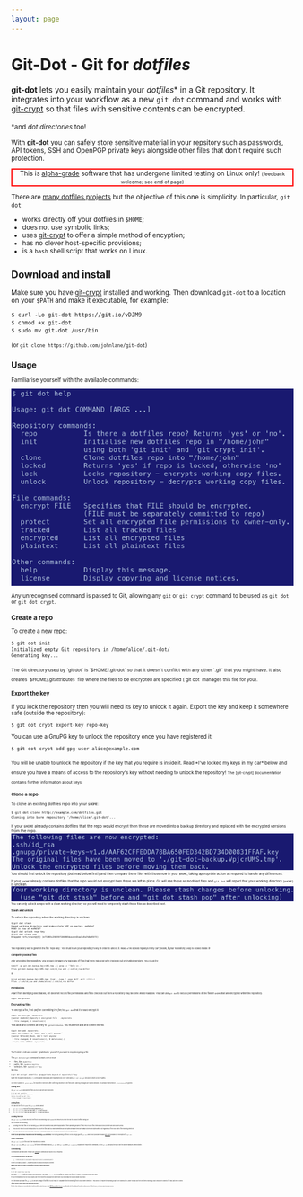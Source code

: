 ```yaml
---
layout: page
---
```

Git-Dot - Git for *dotfiles*
============================

**git-dot** lets you easily maintain your *dotfiles*<super>*</super> in a Git repository. It integrates
into your workflow as a new `git dot` command and works with [git-crypt] so that files
with sensitive contents can be encrypted.

<small><super>*</super>and *dot directories* too!

With **git-dot** you can safely store sensitive material in your repsitory such as
passwords, API tokens, SSH and OpenPGP private keys alongside other files that don't
require such protection.

<div class="masthead" style="border:0.2em solid red; text-align:center">
This is <a href="https://en.wikipedia.org/wiki/Software_release_life_cycle#Alpha">
alpha-grade</a> software that has undergone limited testing on Linux only!
<span style="font-size:75%">(feedback welcome; see end of page)</span>
</div>

There are [many dotfiles projects](https://dotfiles.github.io) but the objective of
this one is simplicity. In particular, `git dot`

* works directly off your dotfiles in `$HOME`;
* does not use symbolic links;
* uses [git-crypt] to offer a simple method of encyption;
* has no clever host-specific provisions;
* is a `bash` shell script that works on Linux.

Download and install
--------------------

Make sure you have [git-crypt] installed and working. Then download `git-dot`
to a location on your `$PATH` and make it executable, for example:

    $ curl -Lo git-dot https://git.io/vDJM9
    $ chmod +x git-dot
    $ sudo mv git-dot /usr/bin

<small>(or `git clone https://github.com/johnlane/git-dot`)

Usage
-----

Familiarise yourself with the available commands:

![git dot help](/assets/git-dot-help.png)

Any unrecognised command is passed to Git, allowing any `git` or `git crypt` command
to be used as `git dot` or `git dot crypt`.

### Create a repo

To create a new repo:

    $ git dot init
    Initialized empty Git repository in /home/alice/.git-dot/
    Generating key...

<small>
The Git directory used by `git dot` is `$HOME/.git-dot` so that it doesn't conflict with any other `.git` that you might have. It also creates `$HOME/.gitattributes` file where the files to be encrypted are specified (`git dot` manages this file for you).
</small>

#### Export the key

If you lock the repository then you will need its key to unlock it again. Export the
key and keep it somewhere safe (outside the repository):

    $ git dot crypt export-key repo-key

You can use a GnuPG key to unlock the repository once you have registered it:

    $ git dot crypt add-gpg-user alice@example.com

<small>
You will be unable to unlock the repository if the key that you require is inside it.
Read *I've locked my keys in my car* below and ensure you have a means of access to the
repository's key without needing to unlock the repository!

<small>
The [git-crypt] documentation contains further information about keys.

### Clone a repo

To clone an existing dotfiles repo into your `$HOME`:

    $ git dot clone http://example.com/dotfiles.git
    Cloning into bare repository '/home/alice/.git-dot'...

If your `$HOME` already contains dotfiles that the repo would encrypt then these are
moved into a backup directory and replaced with the encrypted versions from the repo.
![clone encrypted message](/assets/clone-encrypted.png)
<small>
You should first unlock the repository (but read below first!) and then compare these
files with those now in your `$HOME`, taking appropriate action as required to handle
any differences.

If your `$HOME` already contains dotfiles that the repo would not encrypt then these
are left in place. Git will see these as modified files and `git dot` will report that
your working directory (`$HOME`) is unclean.
![clone stash message](/assets/clone-stash.png)
<small>
You can only unlock a repo with a clean working directory so you will need to
temporarily stash these files as described next.

#### Stash and unlock

To unlock the repository when the working directory is unclean:

    $ git dot stash
    Saved working directory and index state WIP on master: ea9d3af 
    HEAD is now at ea9d3af
    $ git dot unlock repo-key
    $ git dot stash pop
    Dropped refs/stash@{0} (e71903c20c05f104065bacee43aa1c0a7dbe85f3)

<small>
The repository key is given in the file `repo-key`. You must have your repository's
key in order to unlock it. Read *I've locked my keys in my car*, below, if your
repository's key is locked inside it!


#### Comparing backup files

Afer unlocking the repository, you should compare any backups of files that were
replaced with checked out encrypted versions. You could try

    $ diff -qr git-dot-backup.VpjcrUMS.tmp . | grep -v '^Only in .'
    Files git-dot-backup.VpjcrUMS.tmp/.ssh/id_rsa and ./.ssh/id_rsa differ

or

    $ (cd git-dot-backup.VpjcrUMS.tmp; find . -type f -exec diff -q {} ~/{} \;)
    Files ./.ssh/id_rsa and /home/alice/./.ssh/id_rsa differ

#### Permissions

Apart from identiying executables, Git does not record file permissions and files
checked out from a repository may become world readable. You can use `git dot`
to secure permissions of the files in `$HOME` that are encrypted within the
repository:

    $ git dot protect

### Encrypting files

To encrypt a file, first (*before committing the file*) tell `git dot` that
it should encrypt it:

    $ git dot encrypt .mysecrets
    [master 44e6c62] Specify 1 encrypted file   .mysecrets
     1 file changed, 1 insertion(+)

This adds and commits an entry to `.gitattributes`. You must then add
and commit the file:

    $ git dot add .mysecrets
    $ git dot commit -m "Hush, don't tell anyone!"
    [master 9efecd4] Hush, don't tell anyone!
     1 file changed, 0 insertions(+), 0 deletions(-)
     create mode 100644 .mysecrets

<small>
You'll need to edit and commit `.gitattributes` yourself if you want to stop encrypting a file.

The `git dot encrypt` command accepts one or more

* files, like `.mydotfile`
* paths, like `.mydotdir/myfile`
* wildcards, like `.mydotdir/\*.key`

like this:

    $ git dot encrypt .mydotfile .gnupg/private-keys-v1.d .mysecrets/\*.key

<small>Note the escaped wildcard (`\*`). Unescaped wildcards are expanded
by your shell and `git dot encrypt` would receive a list of paths.

<small>One entry is added to `.gitattributes` for each file or directory, after confirming existence in the filesystem. Warning messages are issued othewise. Any already represented in `.gitattributes` are ignored.

### Adding files

Use `git dot add` to add plaintext files as you would with any repository:

    $ git dot add .mydotfile
    $ git dot commit -m "my dot file"
    [master 6cece67] my dot file
     1 file changed, 1 insertion(+)

### Listing files

You can list the files in `$HOME` that `git dot` knows about

* `git dot tracked` lists the files being tracked by `git`.
* `git dot encrypted` lists the files that `git dot` will encrypt.
* `git dot plaintext` lists the files that `git dot` will not encrypt.

### Locking the repo

Use `git dot lock` to lock (encrypt) the files in your working copy (`$HOME`) but
*ensure you have the key to unlock it* before doing so!

Also consider the following:

* Locking encrypts files in your working `$HOME` directory and this may prevent
applications from operating properly if they rely on such files (think about your
private SSH and GnuPG keys).

* You do not need to lock the repository to secure the files that you have committed
  as encrypted because these are always stored encrypted within Git regardless of
  the lock state of the working directory.

* Git repo operations such as `clone`, `fetch`, `pull` and `push` always see encrypted
  content in its encrypted state.

**There is no operational reason to lock the working `$HOME` directory**. Encrypting
working dotfiles is not a design goal for `git dot` and is only possible because
[git-crypt] provides the encryption for `git dot`.

### Other commands

Use `git dot locked` to find out if the repository is locked. 

Use `git dot help` and `git dot license` for further information about `git dot`.
Also `git help` and `git crypt help` explain their respective commands, which
`git dot` can pass through (like the above examples demonstrate).


### Contributing

Contributions are welcome. Please use [Github][github-git-dot] to communicate
issues or pull requests.

### *I've locked my keys in my car!*

> I need my key to unlock the repo but my key is locked inside it!

There is no way around it - you need a key to unlock encrypted content.

**Make sure that you have a key before locking a new repository.**

Do this:

    $ git dot export-key repo-key

and keep `repo-key` safe but outside your repository. The name `repo-key` is not
a dotfile so, unless you force it, it won't get locked inside your repo.

If you're tempted to rely on your GnuPG key then think first because the secret
key you need may be locked inside your repo.

The intended use-case for `git dot` is secure storage of dotfiles in a Git repo
(i.e. separate from the working files in your home directory). This does not require
the working copy to be locked at all. Under normal use the only time a working copy
should be locked is if it has just been cloned.

**If you clone a repo then you will need its key.**

[git-dot]:   https://git-dot.johnlane.ie
[git-crypt]: https://www.agwa.name/projects/git-crypt
[github-git-dot]: https://github.com/johnlane/git-dot.git

<div class="message" style="font-size:75%">

Git-Dot is free software; you can redistribute it and/or modify it under the terms of the <a href="http://www.gnu.org/licenses/gpl.html">GNU General Public License</a> as published by the Free Software Foundation; either version 3 of the License, or (at your option) any later version.

</div>
